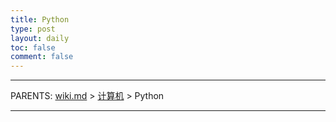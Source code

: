 ```yaml
---
title: Python
type: post
layout: daily
toc: false
comment: false
---
```

---
PARENTS: [wiki.md](/gknows/wiki.md) > [计算机](/gknows/计算机) > Python

---
